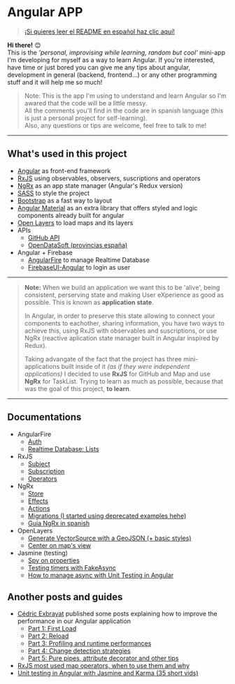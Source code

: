 # Angular APP

> [¡Si quieres leer el README en español haz clic aquí!](./README.md)

**Hi there!** 😊  
This is the *'personal, improvising while learning, random but cool'* mini-app I'm developing for myself as a way to learn Angular. If you're interested, have time or just bored you can give me any tips about angular, development in general (backend, frontend...) or any other programming stuff and it will help me so much!  

> Note: This is the app I'm using to understand and learn Angular so I'm awared that the code will be a little messy.  
> All the comments you'll find in the code are in spanish language (this is just a personal project for self-learning).  
> Also, any questions or tips are welcome, feel free to talk to me!

----

## What's used in this project

- [Angular](https://angular.io/) as front-end framework
- [RxJS](https://rxjs.dev/) using observables, observers, suscriptions and operators
- [NgRx](https://ngrx.io/docs) as an app state manager (Angular's Redux version)
- [SASS](https://sass-lang.com/) to style the project
- [Bootstrap](https://getbootstrap.com/) as a fast way to layout
- [Angular Material](https://next.material.angular.io/) as an extra library that offers styled and logic components already built for angular
- [Open Layers](https://openlayers.org/) to load maps and its layers
- APIs
  - [GitHub API](https://docs.github.com/en/rest)
  - [OpenDataSoft (provincias españa)](https://help.opendatasoft.com/apis/ods-search-v1/#record-search-api) 
- Angular + Firebase
  - [AngularFire](https://github.com/angular/angularfire) to manage Realtime Database
  - [FirebaseUI-Angular](https://github.com/RaphaelJenni/FirebaseUI-Angular) to login as user
  
----

> **Note:**
> When we build an application we want this to be 'alive', being consistent, perserving state and making User eXperience as good as possible. This is known as **application state**.  
>  
> In Angular, in order to preserve this state allowing to connect your components to eachother, sharing information, you have two ways to achieve this, using RxJS with observables and suscriptions, or use NgRx (reactive aplication state manager built in Angular inspired by Redux).   
> 
> Taking advangate of the fact that the project has three mini-applications built inside of it *(as if they were independent applications)* I decided to use **RxJS** for GitHub and Map and use **NgRx** for TaskList. Trying to learn as much as possible, because that was the goal of this project, **to learn**.

----

## Documentations

- AngularFire 
  - [Auth](https://github.com/angular/angularfire/blob/master/docs/auth/getting-started.md)
  - [Realtime Database: Lists](https://github.com/angular/angularfire/blob/master/docs/rtdb/lists.md)
- RxJS
  - [Subject](https://rxjs.dev/guide/subject)
  - [Subscription](https://rxjs.dev/guide/subscription)
  - [Operators](https://rxjs.dev/guide/operators)
- NgRx
  - [Store](https://ngrx.io/guide/store)
  - [Effects](https://ngrx.io/guide/effects)
  - [Actions](https://ngrx.io/guide/store/actions)
  - [Migrations (I started using deprecated examples hehe)](https://ngrx.io/guide/migration/v13)
  - [Guía NgRx in spanish](https://academia-binaria.com/el-patron-redux-con-ngrx-en-angular/)
- OpenLayers
  - [Generate VectorSource with a GeoJSON (+ basic styles)](https://openlayers.org/en/latest/examples/geojson.html)
  - [Center on map's view](https://openlayers.org/en/latest/examples/center.html)
- Jasmine (testing)
  - [Spy on properties](https://jasmine.github.io/tutorials/spying_on_properties)
  - [Testing timers with FakeAsync](https://www.damirscorner.com/blog/posts/20210917-TestingTimersWithFakeAsync.html)
  - [How to manage async with Unit Testing in Angular](https://codecraft.tv/courses/angular/unit-testing/asynchronous/#_summary)

## Another posts and guides

- [Cédric Exbrayat](https://github.com/cexbrayat) published some posts explaining how to improve the performance in our Angular application
  - [Part 1: First Load](https://blog.ninja-squad.com/2018/09/06/angular-performances-part-1/)
  - [Part 2: Reload](https://blog.ninja-squad.com/2018/09/13/angular-performances-part-2/)
  - [Part 3: Profiling and runtime performances](https://blog.ninja-squad.com/2018/09/20/angular-performances-part-3/)
  - [Part 4: Change detection strategies](https://blog.ninja-squad.com/2018/09/27/angular-performances-part-4/)
  - [Part 5: Pure pipes, attribute decorator and other tips](https://blog.ninja-squad.com/2018/10/04/angular-performances-part-5/)
- [RxJS most used map operators, when to use them and why](https://blog.angular-university.io/rxjs-higher-order-mapping/)
- [Unit testing in Angular with Jasmine and Karma (35 short vids)](https://www.youtube.com/playlist?list=PL8jcXf-CLpxolmjV5_taFP0c5LyCveDF1)
